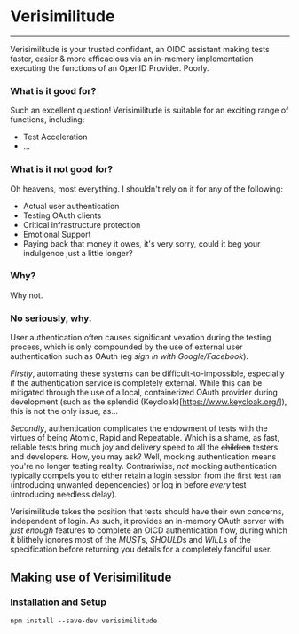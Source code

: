 # Verisimilitude
---
Verisimilitude is your trusted confidant, an OIDC assistant making tests faster, easier & more efficacious via an in-memory implementation executing the functions of an OpenID Provider. Poorly.

### What is it good for?
Such an excellent question! Verisimilitude is suitable for an exciting range of functions, including:
* Test Acceleration
* ...

### What is it not good for?
Oh heavens, most everything. I shouldn't rely on it for any of the following:
* Actual user authentication
* Testing OAuth clients
* Critical infrastructure protection
* Emotional Support
* Paying back that money it owes, it's very sorry, could it beg your indulgence just a little longer?

### Why?
Why not.

### No seriously, why.
User authentication often causes significant vexation during the testing process, which is only compounded by the use of external user authentication such as OAuth (eg _sign in with Google/Facebook_).

*Firstly*, automating these systems can be difficult-to-impossible, especially if the authentication service is completely external. While this can be mitigated through the use of a local, containerized OAuth provider during development (such as the splendid (Keycloak)[https://www.keycloak.org/]), this is not the only issue, as...

*Secondly*, authentication complicates the endowment of tests with the virtues of being Atomic, Rapid and Repeatable. Which is a shame, as fast, reliable tests bring much joy and delivery speed to all the ~~children~~ testers and developers. How, you may ask? Well, mocking authentication means you're no longer testing reality. Contrariwise, _not_ mocking authentication typically compels you to either retain a login session from the first test ran (introducing unwanted dependencies) or log in before _every_ test (introducing needless delay).

Verisimilitude takes the position that tests should have their own concerns, independent of login. As such, it provides an in-memory OAuth server with _just enough_ features to complete an OICD authentication flow, during which it blithely ignores most of the *MUST*s, *SHOULD*s and *WILL*s of the specification before returning you details for a completely fanciful user.

## Making use of Verisimilitude

### Installation and Setup

```npm install --save-dev verisimilitude```